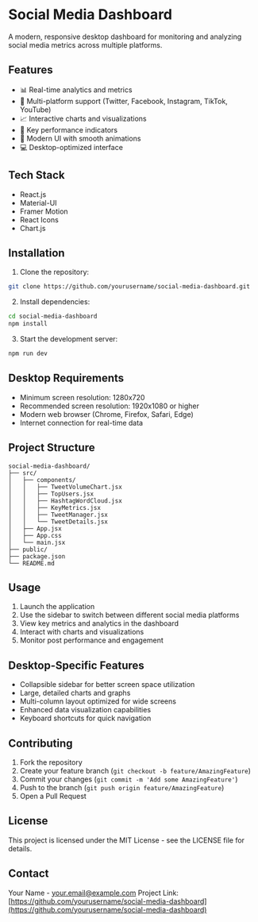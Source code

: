 # Social Media Dashboard

A modern, responsive desktop dashboard for monitoring and analyzing social media metrics across multiple platforms.

## Features

- 📊 Real-time analytics and metrics
- 🔄 Multi-platform support (Twitter, Facebook, Instagram, TikTok, YouTube)
- 📈 Interactive charts and visualizations
- 🎯 Key performance indicators
- 🎨 Modern UI with smooth animations
- 💻 Desktop-optimized interface

## Tech Stack

- React.js
- Material-UI
- Framer Motion
- React Icons
- Chart.js

## Installation

1. Clone the repository:
```bash
git clone https://github.com/yourusername/social-media-dashboard.git
```

2. Install dependencies:
```bash
cd social-media-dashboard
npm install
```

3. Start the development server:
```bash
npm run dev
```

## Desktop Requirements

- Minimum screen resolution: 1280x720
- Recommended screen resolution: 1920x1080 or higher
- Modern web browser (Chrome, Firefox, Safari, Edge)
- Internet connection for real-time data

## Project Structure

```
social-media-dashboard/
├── src/
│   ├── components/
│   │   ├── TweetVolumeChart.jsx
│   │   ├── TopUsers.jsx
│   │   ├── HashtagWordCloud.jsx
│   │   ├── KeyMetrics.jsx
│   │   ├── TweetManager.jsx
│   │   └── TweetDetails.jsx
│   ├── App.jsx
│   ├── App.css
│   └── main.jsx
├── public/
├── package.json
└── README.md
```

## Usage

1. Launch the application
2. Use the sidebar to switch between different social media platforms
3. View key metrics and analytics in the dashboard
4. Interact with charts and visualizations
5. Monitor post performance and engagement

## Desktop-Specific Features

- Collapsible sidebar for better screen space utilization
- Large, detailed charts and graphs
- Multi-column layout optimized for wide screens
- Enhanced data visualization capabilities
- Keyboard shortcuts for quick navigation

## Contributing

1. Fork the repository
2. Create your feature branch (`git checkout -b feature/AmazingFeature`)
3. Commit your changes (`git commit -m 'Add some AmazingFeature'`)
4. Push to the branch (`git push origin feature/AmazingFeature`)
5. Open a Pull Request

## License

This project is licensed under the MIT License - see the LICENSE file for details.

## Contact

Your Name - your.email@example.com
Project Link: [https://github.com/yourusername/social-media-dashboard](https://github.com/yourusername/social-media-dashboard)
